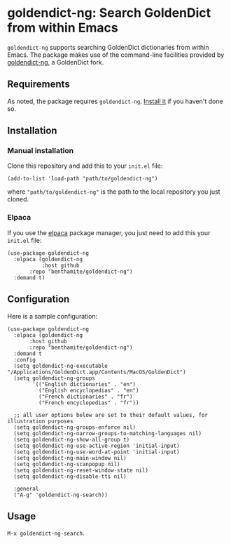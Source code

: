 # goldendict-ng: Search GoldenDict from within Emacs

`goldendict-ng` supports searching GoldenDict dictionaries from within Emacs. The package makes use of the command-line facilities provided by [goldendict-ng](https://github.com/xiaoyifang/goldendict-ng), a GoldenDict fork.

## Requirements

As noted, the package requires `goldendict-ng`. [Install it](https://xiaoyifang.github.io/goldendict-ng/install/) if you haven't done so.

## Installation

### Manual installation

Clone this repository and add this to your `init.el` file:

``` emacs-lisp
(add-to-list 'load-path "path/to/goldendict-ng")
```

where `"path/to/goldendict-ng"` is the path to the local repository you just cloned.

### Elpaca

If you use the [elpaca](https://github.com/progfolio/elpaca) package manager, you just need to add this your `init.el` file:

``` emacs-lisp
(use-package goldendict-ng
  :elpaca (goldendict-ng
           :host github
	   :repo "benthamite/goldendict-ng")
  :demand t)
```

## Configuration

Here is a sample configuration:

``` emacs-lisp
(use-package goldendict-ng
  :elpaca (goldendict-ng
	   :host github
	   :repo "benthamite/goldendict-ng")
  :demand t
  :config
  (setq goldendict-ng-executable "/Applications/GoldenDict.app/Contents/MacOS/GoldenDict")
  (setq goldendict-ng-groups
        '(("English dictionaries" . "en")
          ("English encyclopedias" . "en")
          ("French dictionaries" . "fr")
          ("French encyclopedias" . "fr"))
	
  ;; all user options below are set to their default values, for illustration purposes
  (setq goldendict-ng-groups-enforce nil)
  (setq goldendict-ng-narrow-groups-to-matching-languages nil)
  (setq goldendict-ng-show-all-group t)
  (setq goldendict-ng-use-active-region 'initial-input)
  (setq goldendict-ng-use-word-at-point 'initial-input)
  (setq goldendict-ng-main-window nil)
  (setq goldendict-ng-scanpopup nil)
  (setq goldendict-ng-reset-window-state nil)
  (setq goldendict-ng-disable-tts nil)
  
  :general
  ("A-g" 'goldendict-ng-search))
```

## Usage

`M-x goldendict-ng-search`.
